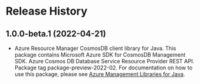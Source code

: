 # Release History

## 1.0.0-beta.1 (2022-04-21)

- Azure Resource Manager CosmosDB client library for Java. This package contains Microsoft Azure SDK for CosmosDB Management SDK. Azure Cosmos DB Database Service Resource Provider REST API. Package tag package-preview-2022-02. For documentation on how to use this package, please see [Azure Management Libraries for Java](https://aka.ms/azsdk/java/mgmt).
